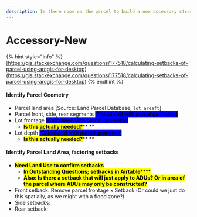 ```yaml
---
description: Is there room on the parcel to build a new accessory structure?
---
```


# Accessory-New

{% hint style="info" %}
[https://gis.stackexchange.com/questions/177518/calculating-setbacks-of-parcel-using-arcgis-for-desktop](https://gis.stackexchange.com/questions/177518/calculating-setbacks-of-parcel-using-arcgis-for-desktop)
{% endhint %}

#### Identify Parcel Geometry

* Parcel land area \[Source: Land Parcel Database, `lot_areaft`]
* Parcel front, side, rear segments <mark style="background-color:blue;">\[Calculated with parcel geometry]</mark>
* Lot frontage <mark style="background-color:blue;">\[Calculated with parcel geometry]</mark>
  * <mark style="background-color:yellow;">**Is this actually needed?**</mark>** **&#x20;
* Lot depth <mark style="background-color:blue;">\[Calculated with parcel geometry]</mark>
  * <mark style="background-color:yellow;">**Is this actually needed?**</mark>** **&#x20;

#### Identify Parcel Land Area, factoring setbacks

* <mark style="background-color:yellow;">**Need Land Use to confirm setbacks**</mark>
  * <mark style="background-color:yellow;">**In Outstanding Questions;**</mark> [<mark style="background-color:yellow;">**setbacks in Airtable**</mark>](../../../policy/assumptions-and-policy/citywide-dimensional-requirements.md)<mark style="background-color:yellow;">****</mark>
  * <mark style="background-color:yellow;">**Also: Is there a setback that will just apply to ADUs? Or in area of the parcel where ADUs may only be constructed?**</mark>
* Front setback: Remove parcel frontage x Setback (Or could we just do this spatially, as we might with a flood zone?)
* Side setbacks:&#x20;
* Rear setback:

